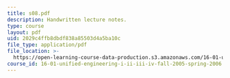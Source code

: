 ```yaml
---
title: s08.pdf
description: Handwritten lecture notes.
type: course
layout: pdf
uid: 2029c4ffb8dbdf838a85503d4a5ba10c
file_type: application/pdf
file_location: >-
  https://open-learning-course-data-production.s3.amazonaws.com/16-01-unified-engineering-i-ii-iii-iv-fall-2005-spring-2006/2029c4ffb8dbdf838a85503d4a5ba10c_s08.pdf
course_id: 16-01-unified-engineering-i-ii-iii-iv-fall-2005-spring-2006
---
```


